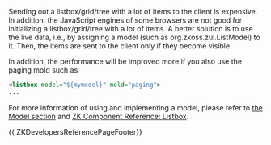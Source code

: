 Sending out a listbox/grid/tree with a lot of items to the client is
expensive. In addition, the JavaScript engines of some browsers are not
good for initializing a listbox/grid/tree with a lot of items. A better
solution is to use the live data, i.e., by assigning a model (such as
<javadoc type="interface">org.zkoss.zul.ListModel</javadoc>) to it.
Then, the items are sent to the client only if they become visible.

In addition, the performance will be improved more if you also use the
paging mold such as

```xml
<listbox model="${mymodel}" mold="paging">
...
```

For more information of using and implementing a model, please refer to
[the Model section]({{site.baseurl}}/zk_dev_ref/mvc/model) and
[ZK Component Reference:
Listbox]({{site.baseurl}}/zk_component_ref/data/listbox#Live_Data).

{{ ZKDevelopersReferencePageFooter}}
